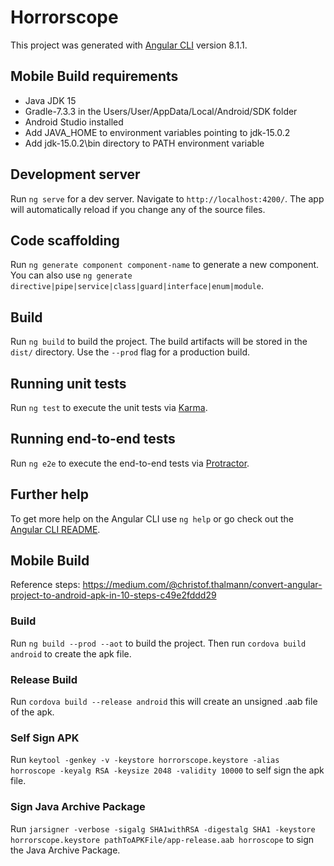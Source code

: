 # Horrorscope

This project was generated with [Angular CLI](https://github.com/angular/angular-cli) version 8.1.1.

## Mobile Build requirements

- Java JDK 15
- Gradle-7.3.3 in the Users/User/AppData/Local/Android/SDK folder
- Android Studio installed
- Add JAVA_HOME to environment variables pointing to jdk-15.0.2
- Add jdk-15.0.2\bin directory to PATH environment variable

## Development server

Run `ng serve` for a dev server. Navigate to `http://localhost:4200/`. The app will automatically reload if you change any of the source files.

## Code scaffolding

Run `ng generate component component-name` to generate a new component. You can also use `ng generate directive|pipe|service|class|guard|interface|enum|module`.

## Build

Run `ng build` to build the project. The build artifacts will be stored in the `dist/` directory. Use the `--prod` flag for a production build.

## Running unit tests

Run `ng test` to execute the unit tests via [Karma](https://karma-runner.github.io).

## Running end-to-end tests

Run `ng e2e` to execute the end-to-end tests via [Protractor](http://www.protractortest.org/).

## Further help

To get more help on the Angular CLI use `ng help` or go check out the [Angular CLI README](https://github.com/angular/angular-cli/blob/master/README.md).

## Mobile Build

Reference steps: https://medium.com/@christof.thalmann/convert-angular-project-to-android-apk-in-10-steps-c49e2fddd29

### Build

Run `ng build --prod --aot` to build the project. Then run `cordova build android` to create the apk file.

### Release Build

Run `cordova build --release android` this will create an unsigned .aab file of the apk.

### Self Sign APK

Run `keytool -genkey -v -keystore horrorscope.keystore -alias horroscope -keyalg RSA -keysize 2048 -validity 10000` to self sign the apk file.

### Sign Java Archive Package

Run `jarsigner -verbose -sigalg SHA1withRSA -digestalg SHA1 -keystore horrorscope.keystore pathToAPKFile/app-release.aab horroscope` to sign the Java Archive Package.
